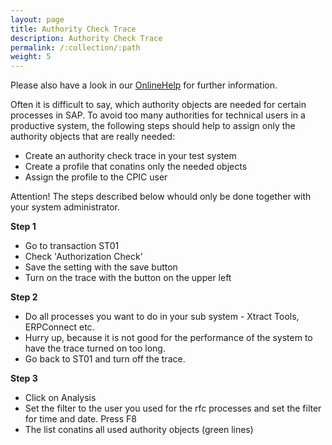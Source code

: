 ```yaml
---
layout: page
title: Authority Check Trace
description: Authority Check Trace
permalink: /:collection/:path
weight: 5
---
```


Please also have a look in our [OnlineHelp](https://help.theobald-software.com/en/) for further information.

Often it is difficult to say, which authority objects are needed for certain processes in SAP. To avoid too many authorities for technical users in a productive system, the following steps should help to assign only the authority objects that are really needed:

- Create an authority check trace in your test system
- Create a profile that conatins only the needed objects
- Assign the profile to the CPIC user

Attention! The steps described below whould only be done together with your system administrator.

**Step 1**

- Go to transaction ST01
- Check 'Authorization Check'
- Save the setting with the save button
- Turn on the trace with the button on the upper left

**Step 2**

- Do all processes you want to do in your sub system - Xtract Tools, ERPConnect etc.
- Hurry up, because it is not good for the performance of the system to have the trace turned on too long.
- Go back to ST01 and turn off the trace.

**Step 3**

- Click on Analysis
- Set the filter to the user you used for the rfc processes and set the filter for time and date. Press F8
- The list conatins all used authority objects (green lines)

